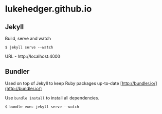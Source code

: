 lukehedger.github.io
====================

## Jekyll

Build, serve and watch

```$ jekyll serve --watch```

URL - http://localhost:4000

## Bundler

Used on top of Jekyll to keep Ruby packages up-to-date [http://bundler.io/](http://bundler.io/)

Use `bundle install` to install all dependencies.

```$ bundle exec jekyll serve --watch```